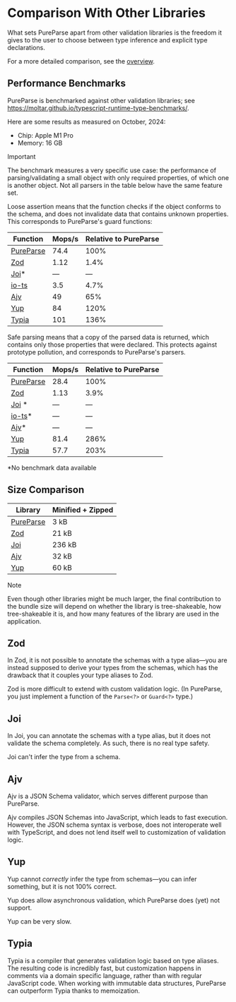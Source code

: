 # Comparison With Other Libraries

What sets PureParse apart from other validation libraries is the freedom it gives to the user to choose between type inference and explicit type declarations.

For a more detailed comparison, see the [overview](./overview).

## Performance Benchmarks

PureParse is benchmarked against other validation libraries; see https://moltar.github.io/typescript-runtime-type-benchmarks/.

Here are some results as measured on October, 2024:

- Chip: Apple M1 Pro
- Memory: 16 GB

> [!IMPORTANT]
> The benchmark measures a very specific use case: the performance of parsing/validating a small object with only required properties, of which one is another object. Not all parsers in the table below have the same feature set.

Loose assertion means that the function checks if the object conforms to the schema, and does not invalidate data that contains unknown properties. This corresponds to PureParse's guard functions:

| Function                                              | Mops/s | Relative to PureParse |
| ----------------------------------------------------- | ------ | --------------------- |
| [PureParse](https://www.npmjs.com/package/pure-parse) | 74.4   | 100%                  |
| [Zod](https://www.npmjs.com/package/zod)              | 1.12   | 1.4%                  |
| [Joi](https://www.npmjs.com/package/joi)\*            | —      | —                     |
| [io-ts](https://www.npmjs.com/package/io-ts)          | 3.5    | 4.7%                  |
| [Ajv](https://www.npmjs.com/package/ajv)              | 49     | 65%                   |
| [Yup](https://www.npmjs.com/package/yup)              | 84     | 120%                  |
| [Typia](https://www.npmjs.com/package/typia)          | 101    | 136%                  |

Safe parsing means that a copy of the parsed data is returned, which contains only those properties that were declared. This protects against prototype pollution, and corresponds to PureParse's parsers.

| Function                                              | Mops/s | Relative to PureParse |
| ----------------------------------------------------- | ------ | --------------------- |
| [PureParse](https://www.npmjs.com/package/pure-parse) | 28.4   | 100%                  |
| [Zod](https://www.npmjs.com/package/zod)              | 1.13   | 3.9%                  |
| [Joi](https://www.npmjs.com/package/joi) \*           | —      | —                     |
| [io-ts](https://www.npmjs.com/package/io-ts)\*        | —      | —                     |
| [Ajv](https://www.npmjs.com/package/ajv)\*            | —      | —                     |
| [Yup](https://www.npmjs.com/package/yup)              | 81.4   | 286%                  |
| [Typia](https://www.npmjs.com/package/typia)          | 57.7   | 203%                  |

\*No benchmark data available

## Size Comparison

| Library                                               | Minified + Zipped |
| ----------------------------------------------------- | ----------------- |
| [PureParse](https://www.npmjs.com/package/pure-parse) | 3 kB              |
| [Zod](https://www.npmjs.com/package/zod)              | 21 kB             |
| [Joi](https://www.npmjs.com/package/joi)              | 236 kB            |
| [Ajv](https://www.npmjs.com/package/ajv)              | 32 kB             |
| [Yup](https://www.npmjs.com/package/yup)              | 60 kB             |

> [!NOTE]
> Even though other libraries might be much larger, the final contribution to the bundle size will depend on whether the library is tree-shakeable, how tree-shakeable it is, and how many features of the library are used in the application.

## Zod

In Zod, it is not possible to annotate the schemas with a type alias—you are instead supposed to derive your types from the schemas, which has the drawback that it couples your type aliases to Zod.

Zod is more difficult to extend with custom validation logic. (In PureParse, you just implement a function of the `Parse<?>` or `Guard<?>` type.)

## Joi

In Joi, you can annotate the schemas with a type alias, but it does not validate the schema completely. As such, there is no real type safety.

Joi can't infer the type from a schema.

## Ajv

Ajv is a JSON Schema validator, which serves different purpose than PureParse.

Ajv compiles JSON Schemas into JavaScript, which leads to fast execution. However, the JSON schema syntax is verbose, does not interoperate well with TypeScript, and does not lend itself well to customization of validation logic.

## Yup

Yup cannot _correctly_ infer the type from schemas—you can infer something, but it is not 100% correct.

Yup does allow asynchronous validation, which PureParse does (yet) not support.

Yup can be very slow.

## Typia

Typia is a compiler that generates validation logic based on type aliases. The resulting code is incredibly fast, but customization happens in comments via a domain specific language, rather than with regular JavaScript code. When working with immutable data structures, PureParse can outperform Typia thanks to memoization.

